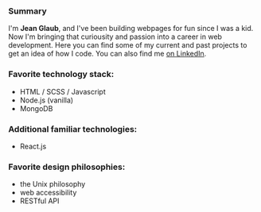 ### Summary
I'm **Jean Glaub**, and I've been building webpages for fun since I was a kid. Now I'm bringing that curiousity and passion into a career in web development. Here you can find some of my current and past projects to get an idea of how I code. You can also find me [on LinkedIn](https://www.linkedin.com/in/lis10jean/).

### Favorite technology stack:
- HTML / SCSS / Javascript
- Node.js (vanilla)
- MongoDB 

### Additional familiar technologies:
- React.js

### Favorite design philosophies:
- the Unix philosophy
- web accessibility
- RESTful API

